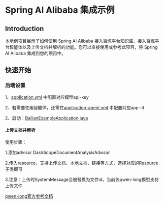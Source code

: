 # Spring AI Alibaba 集成示例

## Introduction
本示例项目展示了如何使用 Spring AI Alibaba 接入百炼平台知识库、接入百炼平台智能体以及上传文档并解析的功能。您可以直接使用或参考此项目，将 Spring AI Alibaba 集成到您的项目中。

## 快速开始

### 后端设置
1、[application.yml](src/main/resources/application.yml) 中配置对应模型api-key

2、若需要使用智能体，还需在[application-agent.yml](src/main/resources/application-agent.yml) 中配置对应app-id

2、启动：[BailianExampleApplication.java](src/main/java/com/alibaba/cloud/ai/example/bailian/BailianExampleApplication.java)

#### 上传文档并解析
使用步骤：

1.添加advisor DashScopeDocumentAnalysisAdvisor

2.传入resource，支持上传文档、本地文档、链接等方式，选择对应的Resource子类即可

3.注意：上传时SystemMessage会被替换为文件id，当前仅qwen-long模型支持上传文件

[qwen-long官方参考文档](https://help.aliyun.com/zh/model-studio/long-context-qwen-long?spm=a2c4g.11186623.help-menu-2400256.d_0_3_0.19ca535dY5cKIw&scm=20140722.H_2846146._.OR_help-T_cn~zh-V_1)



